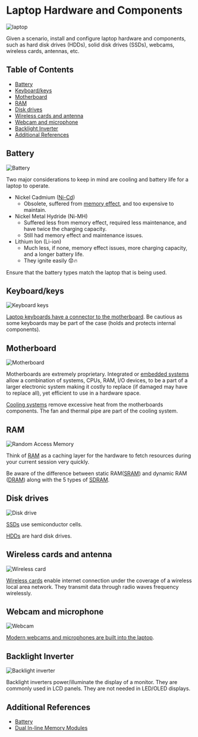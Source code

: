 # Laptop Hardware and Components

![laptop](laptop-components.png)

Given a scenario, install and configure laptop hardware and components, such as hard disk drives (HDDs), solid disk drives (SSDs), webcams, wireless cards, antennas, etc. 

## Table of Contents

- [Battery](#battery)
- [Keyboard/keys](#keyboardkeys)
- [Motherboard](#motherboard)
- [RAM](#ram)
- [Disk drives](#disk-drives)
- [Wireless cards and antenna](#wireless-cards-and-antenna)
- [Webcam and microphone](#webcam-and-microphone)
- [Backlight Inverter](#backlight-inverter)
- [Additional References](#additional-references)

## Battery

![Battery](battery.png)

Two major considerations to keep in mind are cooling and battery life for a laptop to operate.

- Nickel Cadmium ([Ni-Cd](https://www.google.com/search?q=pronunciation+nicad))
	- Obsolete, suffered from [memory effect](https://www.google.com/search?q=memory+effect+in+batteries), and too expensive to maintain.
- Nickel Metal Hydride (Ni-MH)
	- Suffered less from memory effect, required less maintenance, and have twice the charging capacity.
	- Still had memory effect and maintenance issues.
- Lithium Ion (Li-ion)
	- Much less, if none, memory effect issues, more charging capacity, and a longer battery life.
	- They ignite easily 😟🔥

Ensure that the battery types match the laptop that is being used.

## Keyboard/keys

![Keyboard keys](keyboard-keys.png)

[Laptop keyboards have a connector to the motherboard](https://youtu.be/GUzBWFqTKwM?t=193).  Be cautious as some keyboards may be part of the case (holds and protects internal components).

## Motherboard

![Motherboard](motherboard.png)

Motherboards are extremely proprietary. Integrated or [embedded systems](https://en.wikipedia.org/wiki/Embedded_system) allow a combination of systems, CPUs, RAM, I/O devices, to be a part of a larger electronic system making it costly to replace (if damaged may have to replace all), yet efficient to use in a hardware space.

[Cooling systems](https://en.wikipedia.org/wiki/Computer_cooling) remove excessive heat from the motherboards components. The fan and thermal pipe are part of the cooling system.

## RAM

![Random Access Memory](ram.png)

Think of [RAM](https://www.google.com/search?q=what+is+the+purpose+of+ram) as a caching layer for the hardware to fetch resources during your current session very quickly.

Be aware of the difference between static RAM([SRAM](https://en.wikipedia.org/wiki/Static_random-access_memory)) and dynamic RAM ([DRAM](https://en.wikipedia.org/wiki/Dynamic_random-access_memory)) along with the 5 types of [SDRAM](https://en.wikipedia.org/wiki/Synchronous_dynamic_random-access_memory).

## Disk drives

![Disk drive](disk-drive.png)

[SSDs](https://en.wikipedia.org/wiki/Solid-state_drive) use semiconductor cells.

[HDDs](https://en.wikipedia.org/wiki/Hard_disk_drive) are hard disk drives.

## Wireless cards and antenna

![Wireless card](wireless-card.png)

[Wireless cards](https://premioinc.com/blogs/blog/what-is-a-wireless-card-and-how-does-it-work) enable internet connection under the coverage of a wireless local area network. They transmit data through radio waves frequency wirelessly.

## Webcam and microphone

![Webcam](webcam.png)

[Modern webcams and microphones are built into the laptop](https://youtu.be/-qrjiBy_SyA?t=25).

## Backlight Inverter

![Backlight inverter](backlight-inverter.png)

Backlight inverters power/illuminate the display of a monitor. They are commonly used in LCD panels. They are not needed in LED/OLED displays.

## Additional References

- [Battery](http://www.iitk.ac.in/LDP/HOWTO/Battery-Powered/battery.html)
- [Dual In-line Memory Modules](https://www.sony.com/electronics/support/articles/00031001)